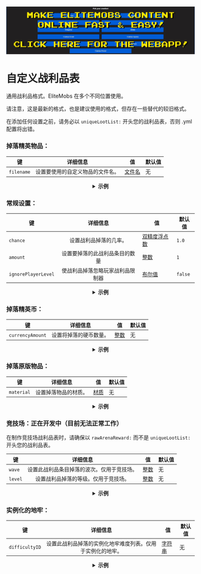 [![webapp_banner.jpg](../../../img/wiki/webapp_banner.jpg)](https://magmaguy.com/webapp/webapp.html)

# 自定义战利品表

通用战利品格式。EliteMobs 在多个不同位置使用。

请注意，这是最新的格式，也是建议使用的格式，但存在一些替代的较旧格式。

在添加任何设置之前，请务必以 `uniqueLootList:` 开头您的战利品表，否则 .yml 配置将出错。

### 掉落精英物品：

| 键 | 详细信息 | 值 | 默认值 |
| --- | :-: |-----------------------| --- |
| `filename` | 设置要使用的自定义物品的文件名。 | [文件名](#filename) | 无 |

<details>

<summary align="center"><b>示例</b></summary>

<div align="left">

```yml
uniqueLootList:
  - filename: magmaguys_toothpick.yml
```

这将使生物掉落 1 个 *MagmaGuy's Toothpick*，掉落几率为 100%。

</div>

</details>

### 常规设置：

| 键 | 详细信息 | 值 | 默认值 |
| --- | :-: |---------------------| --- |
| `chance` | 设置战利品掉落的几率。 | [双精度浮点数](#double)   | `1.0` |
| `amount` | 设置要掉落的此战利品条目的数量 | [整数](#integer) | `1` |
| `ignorePlayerLevel` | 使战利品掉落忽略玩家战利品限制器 | [布尔值](#boolean) | `false` |

<details>

<summary align="center"><b>示例</b></summary>

<div align="left">

```yml
uniqueLootList:
  - filename: magmaguys_toothpick.yml
    chance: 0.5
    amount: 10
    ignorePlayerLevel: true
```

这将使生物掉落 10 个 *MagmaGuy's Toothpick*，掉落几率为 50%，同时忽略玩家等级。

</div>

</details>

### 掉落精英币：

| 键 | 详细信息 | 值 | 默认值 |
| --- | :-: |---------------------| --- |
| `currencyAmount` | 设置将掉落的硬币数量。 | [整数](#integer) | 无 |

<details>

<summary align="center"><b>示例</b></summary>

<div align="left">

```yml
uniqueLootList:
  - currencyAmount: 344
    chance: 0.5
```
这将使生物掉落 344 个 *精英币*，掉落几率为 50%。

</div>

</details>

### 掉落原版物品：

| 键 | 详细信息 | 值 | 默认值 |
| --- | :-: |-----------------------| --- |
| `material` | 设置掉落物品的材质。 | [材质](#material) | 无 |

<details>

<summary align="center"><b>示例</b></summary>

<div align="left">

```yml
uniqueLootList:
  - material: APPLE
    chance: 0.3
    amount: 5
```
这将使生物掉落 5 个 *苹果*，掉落几率为 30%。

</div>

</details>

### 竞技场：正在开发中（目前无法正常工作）
在制作竞技场战利品表时，请确保以 `rawArenaReward:` 而不是 `uniqueLootList:` 开头您的战利品表。

| 键 | 详细信息 | 值 | 默认值 |
| --- | :-: |---------------------| --- |
| `wave` | 设置此战利品条目掉落的波次。仅用于竞技场。 | [整数](#integer) | 无 |
| `level` | 设置战利品掉落的等级。仅用于竞技场。 | [整数](#integer) | 无 |

<details>

<summary align="center"><b>示例</b></summary>

<div align="left">

```yml
rawArenaReward:
  - material: BREAD
    wave: 1
    amount: 10
    chance: 0.5
  - filename: magmaguys_toothpick.yml
    wave: 1
    level: 2
```
当玩家击败第一波时，这将使竞技场掉落 10 个 *面包*，掉落几率为 50%，以及 1 个等级为 2 的 *MagmaGuy's Toothpick*，掉落几率为 100%。

</div>

</details>

### 实例化的地牢：

| 键 | 详细信息 | 值 | 默认值 |
| --- | :-: |-------------------| --- |
| `difficultyID` | 设置此战利品掉落的实例化地牢难度列表。仅用于实例化的地牢。 | [字符串](#string) | 无 |

<details>

<summary align="center"><b>示例</b></summary>

<div align="left">

```yml
uniqueLootList:
  - filename: magmaguys_toothpick.yml
    chance: 0.5
    difficultyID:
    - 1
    - 2
```
如果玩家在难度 1 或 2 上击败了首领，这将使首领掉落 1 个 *MagmaGuy's Toothpick*，掉落几率为 50%。

</div>

</details>
